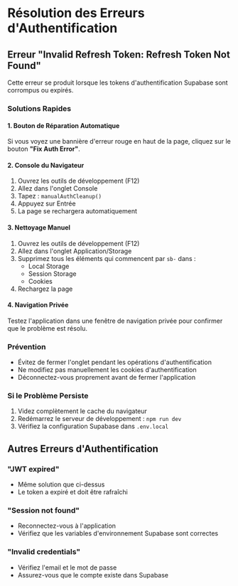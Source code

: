 # Résolution des Erreurs d'Authentification

## Erreur "Invalid Refresh Token: Refresh Token Not Found"

Cette erreur se produit lorsque les tokens d'authentification Supabase sont
corrompus ou expirés.

### Solutions Rapides

#### 1. Bouton de Réparation Automatique

Si vous voyez une bannière d'erreur rouge en haut de la page, cliquez sur le
bouton **"Fix Auth Error"**.

#### 2. Console du Navigateur

1. Ouvrez les outils de développement (F12)
2. Allez dans l'onglet Console
3. Tapez : `manualAuthCleanup()`
4. Appuyez sur Entrée
5. La page se rechargera automatiquement

#### 3. Nettoyage Manuel

1. Ouvrez les outils de développement (F12)
2. Allez dans l'onglet Application/Storage
3. Supprimez tous les éléments qui commencent par `sb-` dans :
   - Local Storage
   - Session Storage
   - Cookies
4. Rechargez la page

#### 4. Navigation Privée

Testez l'application dans une fenêtre de navigation privée pour confirmer que le
problème est résolu.

### Prévention

- Évitez de fermer l'onglet pendant les opérations d'authentification
- Ne modifiez pas manuellement les cookies d'authentification
- Déconnectez-vous proprement avant de fermer l'application

### Si le Problème Persiste

1. Videz complètement le cache du navigateur
2. Redémarrez le serveur de développement : `npm run dev`
3. Vérifiez la configuration Supabase dans `.env.local`

## Autres Erreurs d'Authentification

### "JWT expired"

- Même solution que ci-dessus
- Le token a expiré et doit être rafraîchi

### "Session not found"

- Reconnectez-vous à l'application
- Vérifiez que les variables d'environnement Supabase sont correctes

### "Invalid credentials"

- Vérifiez l'email et le mot de passe
- Assurez-vous que le compte existe dans Supabase
